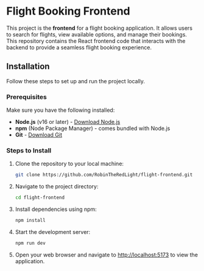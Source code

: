 # Flight Booking Frontend

This project is the **frontend** for a flight booking application. It allows users to search for flights, view available options, and manage their bookings. This repository contains the React frontend code that interacts with the backend to provide a seamless flight booking experience.

## Installation

Follow these steps to set up and run the project locally.

### Prerequisites

Make sure you have the following installed:

- **Node.js** (v16 or later) - [Download Node.js](https://nodejs.org/)
- **npm** (Node Package Manager) - comes bundled with Node.js
- **Git** - [Download Git](https://git-scm.com/)

### Steps to Install

1. Clone the repository to your local machine:

   ```bash
   git clone https://github.com/RobinTheRedLight/flight-frontend.git

   ```

2. Navigate to the project directory:

   ```bash
   cd flight-frontend

   ```

3. Install dependencies using npm:

   ```bash
   npm install

   ```

4. Start the development server:

   ```bash  
   npm run dev

   ```

5. Open your web browser and navigate to [http://localhost:5173](http://localhost:5173) to view the application.
